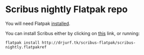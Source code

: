 # Scribus nightly Flatpak repo

You will need Flatpak [installed](http://flatpak.org/getting.html).

You can install Scribus either by clicking on [this](http://drjurf.tk/scribus-flatpak/scribus-nightly.flatpakref) link, or running:

    flatpak install http://drjurf.tk/scribus-flatpak/scribus-nightly.flatpakref
